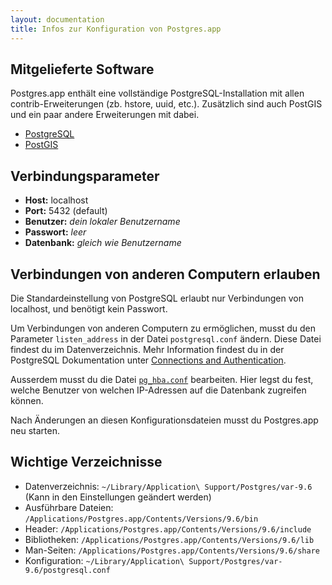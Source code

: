 ```yaml
---
layout: documentation
title: Infos zur Konfiguration von Postgres.app
---
```


## Mitgelieferte Software

Postgres.app enthält eine vollständige PostgreSQL-Installation mit allen contrib-Erweiterungen (zb. hstore, uuid, etc.).
Zusätzlich sind auch PostGIS und ein paar andere Erweiterungen mit dabei.

- [PostgreSQL](http://www.postgresql.org/)
- [PostGIS](http://postgis.refractions.net/)

## Verbindungsparameter
- **Host:** localhost
- **Port:** 5432 (default)
- **Benutzer:** *dein lokaler Benutzername*
- **Passwort:** *leer*
- **Datenbank:** *gleich wie Benutzername*

## Verbindungen von anderen Computern erlauben

Die Standardeinstellung von PostgreSQL erlaubt nur Verbindungen von localhost, und benötigt kein Passwort.

Um Verbindungen von anderen Computern zu ermöglichen, musst du den Parameter `listen_address`
in der Datei `postgresql.conf` ändern. Diese Datei findest du im Datenverzeichnis.
Mehr Information findest du in der PostgreSQL Dokumentation unter
[Connections and Authentication](https://www.postgresql.org/docs/current/runtime-config-connection.html).

Ausserdem musst du die Datei [`pg_hba.conf`](https://www.postgresql.org/docs/current/auth-pg-hba-conf.html) bearbeiten.
Hier legst du fest, welche Benutzer von welchen IP-Adressen auf die Datenbank zugreifen können.

Nach Änderungen an diesen Konfigurationsdateien musst du Postgres.app neu starten.

## Wichtige Verzeichnisse

- Datenverzeichnis: `~/Library/Application\ Support/Postgres/var-9.6` (Kann in den Einstellungen geändert werden)
- Ausführbare Dateien: `/Applications/Postgres.app/Contents/Versions/9.6/bin`
- Header: `/Applications/Postgres.app/Contents/Versions/9.6/include`
- Bibliotheken: `/Applications/Postgres.app/Contents/Versions/9.6/lib`
- Man-Seiten: `/Applications/Postgres.app/Contents/Versions/9.6/share`
- Konfiguration: `~/Library/Application\ Support/Postgres/var-9.6/postgresql.conf`

